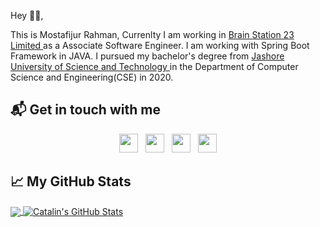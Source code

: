 Hey 👋🏻,

This is Mostafijur Rahman, Currenlty I am working in <a href ="https://brainstation-23.com/"> Brain Station 23 Limited </a>  as a Associate Software Engineer. I am working with Spring Boot Framework in JAVA.  I pursued my bachelor's degree from <a href ="https://just.edu.bd/"> Jashore University of Science and Technology </a>  in the Department of Computer Science and Engineering(CSE) in 2020. 


## 📬 Get in touch with me
<p align='center'>
<a href="https://mostafijurj.blogspot.com/"><img height="30" src="https://user-images.githubusercontent.com/40955844/98124504-7b4a3a80-1edd-11eb-9708-c07e1d70040e.jpg?raw=true"></a>&nbsp;&nbsp;
<a href="https://twitter.com/Kajol81302716"><img height="30" src="https://github.com/stephenajulu/WaylonWalker/blob/main/icon/twitter.png?raw=true"></a>&nbsp;&nbsp;
<a href="https://www.instagram.com/mostafijurj/"><img height="30" src="https://github.com/stephenajulu/WaylonWalker/blob/main/icon/instagram.jpg?raw=true"></a>&nbsp;&nbsp;
<a href="https://www.linkedin.com/in/mostafijur-rahman-b445a5130/"><img height="30" src="https://github.com/stephenajulu/WaylonWalker/blob/main/icon/linkedin.png?raw=true"></a>
</p>


## &#x1f4c8; My GitHub Stats

<a href="https://github.com/mostafijurj/mostafijurj">
  <img align="center" src="https://github-readme-stats.vercel.app/api/top-langs/?username=mostafijurj&java,html&title_color=ffffff&text_color=c9cacc&icon_color=2bbc8a&bg_color=1d1f21" />
</a>

<a href="https://github.com/mostafijurj/mostafijurj">
  <img align="center" src="https://github-readme-stats.vercel.app/api?username=mostafijurj&show_icons=true&line_height=27&count_private=true&title_color=ffffff&text_color=c9cacc&icon_color=2bbc8a&bg_color=1d1f21" alt="Catalin's GitHub Stats" />
</a>


